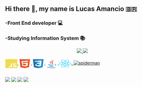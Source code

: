 ## Hi there 👋, my name is Lucas Amancio 🇧🇷

### -Front End developer 💻

### -Studying Information System 📚

  <div align="center">
  <a href="https://github.com/lucasskt18">
  <img height="180em" src="https://github-readme-stats.vercel.app/api?username=lucasskt18&show_icons=true&theme=radical&include_all_commits=true&count_private=true"/>
  <img height="170em" src="https://github-readme-stats.vercel.app/api/top-langs/?username=lucasskt18&layout=compact&langs_count=7&theme=radical"/>
</div>                                                                                                              
<div style="display: inline_block"><br>
  <img align="center" alt="Jhow-Js" height="30" width="40" src="https://raw.githubusercontent.com/devicons/devicon/master/icons/javascript/javascript-plain.svg">
  <img align="center" alt="Jhow-HTML" height="30" width="40" src="https://raw.githubusercontent.com/devicons/devicon/master/icons/html5/html5-original.svg">
  <img align="center" alt="Jhow-CSS" height="30" width="40" src="https://raw.githubusercontent.com/devicons/devicon/master/icons/css3/css3-original.svg">
  <img align="center" alt="Jhow-CSS" height="30" width="40" src="https://raw.githubusercontent.com/devicons/devicon/master/icons/java/java-original.svg">
  <img align="center" alt="Jhow-CSS" height="30" width="40" src="https://raw.githubusercontent.com/devicons/devicon/master/icons/react/react-original.svg">
  <img align=center alt="" height="30" width"40" src="https://cdn.jsdelivr.net/gh/devicons/devicon/icons/c/c-original.svg">
   <img src="https://cdn.discordapp.com/attachments/885721251417583630/892862202879553556/eofidas.png" alt="spiderman" left="100" width="110" height="100"> 
<src="https://media.discordapp.net/attachments/885721251417583630/892862202879553556/eofidas.png?width=676&height=676">
</div>

##

<div> 
  <a href="https://www.instagram.com/lucasskt1" target="_blank"><img src="https://img.shields.io/badge/-Instagram-%23E4405F?style=for-the-badge&logo=instagram&logoColor=white" target="_blank"></a>
 <a href="https://discord.gg/2RRDg5pGBw" target="_blank"><img src="https://img.shields.io/badge/Discord-7289DA?style=for-the-badge&logo=discord&logoColor=white" target="_blank"></a> 
  <a href = "mailto:amancioslucas@gmail.com"><img src="https://img.shields.io/badge/-Gmail-%23333?style=for-the-badge&logo=gmail&logoColor=white" target="_blank"></a>
  <a href=https://www.linkedin.com/in/lucasamancio18" target="_blank"><img src="https://img.shields.io/badge/-LinkedIn-%230077B5?style=for-the-badge&logo=linkedin&logoColor=white" target="_blank"></a> 
 

 
                         
                           









